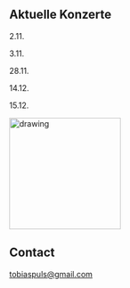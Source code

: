 ## Aktuelle Konzerte

2.11.

3.11.

28.11.

14.12.

15.12.

<img src="https://tobiaspuls.github.io/images/50.jpg" alt="drawing" width="200"/>



## Contact

<a href="mailto:tobiaspuls@gmail.com">tobiaspuls@gmail.com</a>
